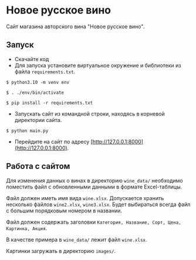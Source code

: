 # Новое русское вино

Сайт магазина авторского вина "Новое русское вино".

## Запуск

- Скачайте код
- Для запуска установите виртуальное окружение и библиотеки из файла `requirements.txt`.
```
$ python3.10 -m venv env

$ . ./env/bin/activate

$ pip install -r requirements.txt
```
- Запускать сайт из командной строки, находясь в корневой директории сайта.
```
$ python main.py
```
- Перейдите на сайт по адресу [http://127.0.0.1:8000](http://127.0.0.1:8000).

## Работа с сайтом
Для изменения данных о винах в директорию `wine_data/` необходимо поместить файл с обновленными данными в формате Excel-таблицы.

Файл должен иметь имя вида `wine.xlsx`. Допускается хранить несколько файлов `wine2.xlsx`, `wine3.xlsx`. Будет выбираться всегда файл с большим порядковым номером в названии.

Файл должен содержать заголовки `Категория, Название, Сорт, Цена, Картинка, Акция`.

В качестве примера в `wine_data/` лежит файл `wine.xlsx`.

Картинки загружать в директорию `images/`.